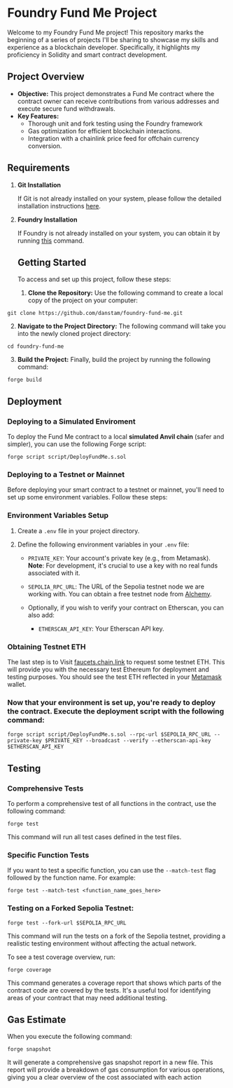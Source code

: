 # Foundry Fund Me Project



Welcome to my Foundry Fund Me project! This repository marks the beginning of a series of projects I'll be sharing to showcase my skills and experience as a blockchain developer. Specifically, it highlights my proficiency in Solidity and smart contract development.

## Project Overview

- **Objective:** This project demonstrates a Fund Me contract where the contract owner can receive contributions from various addresses and execute secure fund withdrawals.
- **Key Features:**
  - Thorough unit and fork testing using the Foundry framework
  - Gas optimization for efficient blockchain interactions.
  - Integration with a chainlink price feed for offchain currency conversion.





## Requirements

1. **Git Installation**

   If Git is not already installed on your system, please follow the detailed installation instructions [here](https://git-scm.com/book/en/v2/Getting-Started-Installing-Git).

2. **Foundry Installation**

   If Foundry is not already installed on your system, you can obtain it by running [this](https://getfoundry.sh/) command.

   ## Getting Started
   To access and set up this project, follow these steps:

   1. **Clone the Repository:** Use the following command to create a local copy of the project on your computer:
   
```
git clone https://github.com/danstam/foundry-fund-me.git

```
2. **Navigate to the Project Directory:** The following command will take you into the newly cloned project directory:
```
cd foundry-fund-me
```


3. **Build the Project:** Finally, build the project by running the following command:
```
forge build  
```




## Deployment

### Deploying to a Simulated Enviroment


 To deploy the Fund Me contract to a local **simulated Anvil chain** (safer and simpler), you can use the following Forge script:

```
forge script script/DeployFundMe.s.sol
```
 ### Deploying to a Testnet or Mainnet

Before deploying your smart contract to a testnet or mainnet, you'll need to set up some environment variables. Follow these steps:

### Environment Variables Setup

1. Create a `.env` file in your project directory.

2. Define the following environment variables in your `.env` file:

   - `PRIVATE_KEY`: Your account's private key (e.g., from Metamask). **Note**: For development, it's crucial to use a key with no real funds associated with it. 

   - `SEPOLIA_RPC_URL`: The URL of the Sepolia testnet node we are working with. You can obtain a free testnet node from [Alchemy](https://www.alchemy.com/).
     
    

   - Optionally, if you wish to verify your contract on Etherscan, you can also add:

     - `ETHERSCAN_API_KEY`: Your Etherscan API key.

### Obtaining Testnet ETH

The last step is to Visit [faucets.chain.link](https://faucets.chain.link) to request some testnet ETH. This will provide you with the necessary test Ethereum for deployment and testing purposes. You should see the test ETH reflected in your [Metamask](https://support.metamask.io/hc/en-us/articles/360015489531-Getting-started-with-MetaMask) wallet.



 ### Now that your environment is set up, you're ready to deploy the contract. Execute the deployment script with the following command:

```
forge script script/DeployFundMe.s.sol --rpc-url $SEPOLIA_RPC_URL --private-key $PRIVATE_KEY --broadcast --verify --etherscan-api-key $ETHERSCAN_API_KEY
```













## Testing

### Comprehensive Tests


To perform a comprehensive test of all functions in the contract, use the following command:
```
forge test
```
This command will run all test cases defined in the test files.
### Specific Function Tests


If you want to test a specific function, you can use the `--match-test`  flag followed by the function name. For example:


```
forge test --match-test <function_name_goes_here>

```
### Testing on a Forked Sepolia Testnet:
```
forge test --fork-url $SEPOLIA_RPC_URL

```
This command will run the tests on a fork of the Sepolia testnet, providing a realistic testing environment without affecting the actual network. 

To see a test coverage overview, run:
```
forge coverage
```
This command generates a coverage report that shows which parts of the contract code are covered by the tests. It's a useful tool for identifying areas of your contract that may need additional testing.


## Gas Estimate

When you execute the following command:
```
forge snapshot
```
It will generate a comprehensive gas snapshot report in a new file. This report will provide a breakdown of gas consumption for various operations, giving you a clear overview of the cost associated with each action




